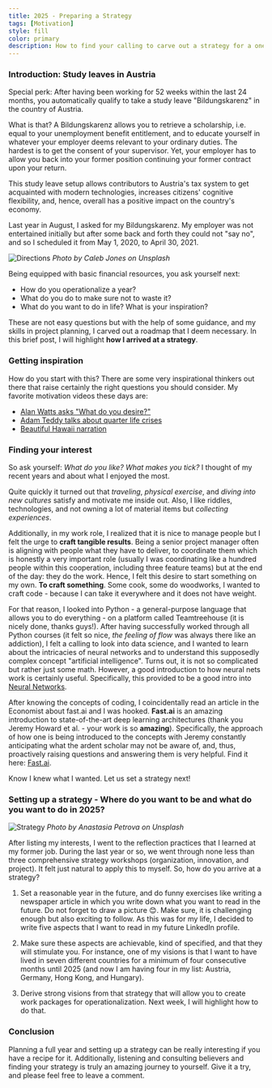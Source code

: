 ```yaml
---
title: 2025 - Preparing a Strategy
tags: [Motivation]
style: fill
color: primary
description: How to find your calling to carve out a strategy for a one year study leave.
---
```

### Introduction: Study leaves in Austria

Special perk: After having been working for 52 weeks within the last 24 months, you automatically qualify to take a study leave "Bildungskarenz" in the country of Austria.

What is that? A Bildungskarenz allows you to retrieve a scholarship, i.e. equal to your unemployment benefit entitlement, and to educate yourself in whatever your employer deems relevant to your ordinary duties. The hardest is to get the consent of your supervisor. Yet, your employer has to allow you back into your former position continuing your former contract upon your return.

This study leave setup allows contributors to Austria's tax system to get acquainted with modern technologies, increases citizens' cognitive flexibility, and, hence, overall has a positive impact on the country's economy.

Last year in August, I asked for my Bildungskarenz. My employer was not entertained initially but after some back and forth they could not "say no", and so I scheduled it from May 1, 2020, to April 30, 2021.

![Directions](https://images.unsplash.com/photo-1472740378865-80aab8e73251?ixlib=rb-1.2.1&ixid=eyJhcHBfaWQiOjEyMDd9&auto=format&fit=crop&w=1350&q=80)
*Photo by Caleb Jones on Unsplash*

Being equipped with basic financial resources, you ask yourself next:
* How do you operationalize a year?
* What do you do to make sure not to waste it?
* What do you want to do in life? What is your inspiration?

These are not easy questions but with the help of some guidance, and my skills in project planning, I carved out a roadmap that I deem necessary. In this brief post, I will highlight **how I arrived at a strategy**.

### Getting inspiration

How do you start with this? There are some very inspirational thinkers out there that raise certainly the right questions you should consider. My favorite motivation videos these days are:

* [Alan Watts asks "What do you desire?"](https://vimeo.com/60087670)
* [Adam Teddy talks about quarter life crises](https://www.youtube.com/watch?v=ddek3gQVt9Y)
* [Beautiful Hawaii narration](https://youtu.be/L3V7LKYPIUQ)

### Finding your interest

So ask yourself: *What do you like? What makes you tick?* I thought of my recent years and about what I enjoyed the most.

Quite quickly it turned out that *traveling*, *physical exercise*, and *diving into new cultures* satisfy and motivate me inside out. Also, I like riddles, technologies, and not owning a lot of material items but *collecting experiences*.

Additionally, in my work role, I realized that it is nice to manage people but I felt the urge to **craft tangible results**. Being a senior project manager often is aligning with people what they have to deliver, to coordinate them which is honestly a very important role (usually I was coordinating like a hundred people within this cooperation, including three feature teams) but at the end of the day: they do the work. Hence, I felt this desire to start something on my own. **To craft something**. Some cook, some do woodworks, I wanted to craft code - because I can take it everywhere and it does not have weight.

For that reason, I looked into Python - a general-purpose language that allows you to do everything - on a platform called Teamtreehouse (it is nicely done, thanks guys!). After having successfully worked through all Python courses (it felt so nice, *the feeling of flow* was always there like an addiction), I felt a calling to look into data science, and I wanted to learn about the intricacies of neural networks and to understand this supposedly complex concept "artificial intelligence". Turns out, it is not so complicated but rather just some math. However, a good introduction to how neural nets work is certainly useful. Specifically, this provided to be a good intro into [Neural Networks](https://youtu.be/aircAruvnKk).

After knowing the concepts of coding, I coincidentally read an article in the Economist about fast.ai and I was hooked. **Fast.ai** is an amazing introduction to state-of-the-art deep learning architectures (thank you Jeremy Howard et al. - your work is so **amazing**). Specifically, the approach of how one is being introduced to the concepts with Jeremy constantly anticipating what the ardent scholar may not be aware of, and, thus, proactively raising questions and answering them is very helpful. Find it here: [Fast.ai](www.fast.ai).

Know I knew what I wanted. Let us set a strategy next!

### Setting up a strategy - Where do you want to be and what do you want to do in 2025?

![Strategy](https://images.unsplash.com/photo-1484910292437-025e5d13ce87?ixlib=rb-1.2.1&ixid=eyJhcHBfaWQiOjEyMDd9&auto=format&fit=crop&w=2888&q=80)
*Photo by Anastasia Petrova on Unsplash*

After listing my interests, I went to the reflection practices that I learned at my former job. During the last year or so, we went through none less than three comprehensive strategy workshops (organization, innovation, and project). It felt just natural to apply this to myself. So, how do you arrive at a strategy?

1. Set a reasonable year in the future, and do funny exercises like writing a newspaper article in which you write down what you want to read in the future. Do not forget to draw a picture :blush:. Make sure, it is challenging enough but also exciting to follow. As this was for my life, I decided to write five aspects that I want to read in my future LinkedIn profile.

2. Make sure these aspects are achievable, kind of specified, and that they will stimulate you. For instance, one of my visions is that I want to have lived in seven different countries for a minimum of four consecutive months until 2025 (and now I am having four in my list: Austria, Germany, Hong Kong, and Hungary).

3. Derive strong visions from that strategy that will allow you to create work packages for operationalization. Next week, I will highlight how to do that.

### Conclusion

Planning a full year and setting up a strategy can be really interesting if you have a recipe for it. Additionally, listening and consulting believers and finding your strategy is truly an amazing journey to yourself. Give it a try, and please feel free to leave a comment.

<script id="dsq-count-scr" src="//duerr.disqus.com/count.js" async></script>
